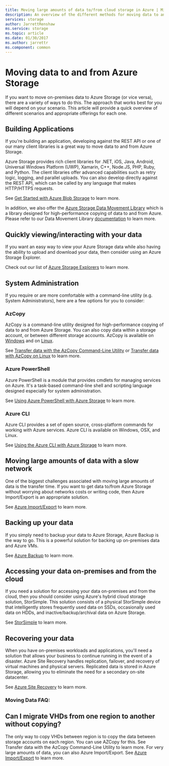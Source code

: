 ```yaml
---
title: Moving large amounts of data to/from cloud storage in Azure | Microsoft Docs
description: An overview of the different methods for moving data to and from Azure Storage.
services: storage
author: JarrettRenshaw
ms.service: storage
ms.topic: article
ms.date: 01/30/2017
ms.author: jarrettr
ms.component: common
---
```

# Moving data to and from Azure Storage
If you want to move on-premises data to Azure Storage (or vice versa), there are a variety of ways to do this. The approach that works best for you will depend on your scenario. This article will provide a quick overview of different scenarios and appropriate offerings for each one.

## Building Applications
If you're building an application, developing against the REST API or one of our many client libraries is a great way to move data to and from Azure Storage.

Azure Storage provides rich client libraries for .NET, iOS, Java, Android, Universal Windows Platform (UWP), Xamarin, C++, Node.JS, PHP, Ruby, and Python. The client libraries offer advanced capabilities such as retry logic, logging, and parallel uploads. You can also develop directly against the REST API, which can be called by any language that makes HTTP/HTTPS requests.

See [Get Started with Azure Blob Storage](../blobs/storage-dotnet-how-to-use-blobs.md) to learn more.

In addition, we also offer the [Azure Storage Data Movement Library](https://www.nuget.org/packages/Microsoft.Azure.Storage.DataMovement) which is a library designed for high-performance copying of data to and from Azure. Please refer to our Data Movement Library [documentation](https://github.com/Azure/azure-storage-net-data-movement) to learn more. 

## Quickly viewing/interacting with your data
If you want an easy way to view your Azure Storage data while also having the ability to upload and download your data, then consider using an Azure Storage Explorer.

Check out our list of [Azure Storage Explorers](../storage-explorers.md) to learn more.

## System Administration
If you require or are more comfortable with a command-line utility (e.g. System Administrators), here are a few options for you to consider:

### AzCopy
AzCopy is a command-line utility designed for high-performance copying of data to and from Azure Storage. You can also copy data within a storage account, or between different storage accounts. AzCopy is available on [Windows](storage-use-azcopy.md) and on [Linux](storage-use-azcopy-linux.md).

See [Transfer data with the AzCopy Command-Line Utility](storage-use-azcopy.md) or [Transfer data with AzCopy on Linux](storage-use-azcopy-linux.md) to learn more.

### Azure PowerShell
Azure PowerShell is a module that provides cmdlets for managing services on Azure. It's a task-based command-line shell and scripting language designed especially for system administration.

See [Using Azure PowerShell with Azure Storage](storage-powershell-guide-full.md) to learn more.

### Azure CLI
Azure CLI provides a set of open source, cross-platform commands for working with Azure services. Azure CLI is available on Windows, OSX, and Linux.

See [Using the Azure CLI with Azure Storage](../storage-azure-cli.md) to learn more.

## Moving large amounts of data with a slow network
One of the biggest challenges associated with moving large amounts of data is the transfer time. If you want to get data to/from Azure Storage without worrying about networks costs or writing code, then Azure Import/Export is an appropriate solution.

See [Azure Import/Export](../storage-import-export-service.md) to learn more.

## Backing up your data
If you simply need to backup your data to Azure Storage, Azure Backup is the way to go. This is a powerful solution for backing up on-premises data and Azure VMs.

See [Azure Backup](../../backup/backup-introduction-to-azure-backup.md) to learn more.

## Accessing your data on-premises and from the cloud
If you need a solution for accessing your data on-premises and from the cloud, then you should consider using Azure's hybrid cloud storage solution, StorSimple. This solution consists of a physical StorSimple device that intelligently stores frequently used data on SSDs, occasionally used data on HDDs, and inactive/backup/archival data on Azure Storage.

See [StorSimple](../../storsimple/storsimple-overview.md) to learn more.

## Recovering your data
When you have on-premises workloads and applications, you'll need a solution that allows your business to continue running in the event of a disaster. Azure Site Recovery handles replication, failover, and recovery of virtual machines and physical servers. Replicated data is stored in Azure Storage, allowing you to eliminate the need for a secondary on-site datacenter.

See [Azure Site Recovery](../../site-recovery/site-recovery-overview.md) to learn more.
### Moving Data FAQ:
## Can I migrate VHDs from one region to another without copying?
The only way to copy VHDs between region is to copy the data between storage accounts on each region. You can use AZCopy for this. See Transfer data with the AzCopy Command-Line Utility to learn more. For very large amounts of data, you can also Azure Import/Export. See [Azure Import/Export](https://docs.microsoft.com/azure/storage/storage-import-export-service) to learn more.
